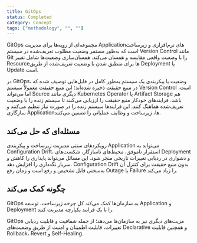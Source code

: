 ```yaml
---
title: GitOps
status: Completed
category: Concept
tags: ["methodology", "", ""]
---
```


GitOps مجموعه‌ای از رویه‌ها برای مدیریت Applicationهای نرم‌افزاری و زیرساخت است که به‌طور مستمر وضعیت مطلوب تعریف‌شده در سیستم Version Control مانند Git را با وضعیت واقعی مقایسه و همسان می‌کند. همسان‌سازی وضعیت‌ها شامل تغییر Resourceها برای منطبق شدن با وضعیت تعریف‌شده از طریق Deployment یا Update است.

در GitOps، وضعیت یا پیکربندی یک سیستم به‌طور کامل در فایل‌هایی توصیف شده که در منبع حقیقت ذخیره شده‌اند؛ این منبع حقیقت معمولاً سیستم Version Control است، اما می‌تواند Source دیگری مانند Kubernetes Operator یا Artifact Storage هم باشد. فرایندهای خودکار منبع حقیقت را ارزیابی می‌کنند تا سیستم زنده را با وضعیت تعریف‌شده هماهنگ کنند. این فرایندها سیستم زنده را در صورت نیاز تنظیم می‌کنند و سازگاری Applicationها، زیرساخت و وظایف عملیاتی را تضمین می‌کنند.

## مسئله‌ای که حل می‌کند

رویکردهای سنتی مدیریت زیرساخت و پیکربندی Application می‌تواند به Configuration Drift، استقرار ناموفق، محیط‌های ناسازگار، شکست‌های Deployment و دشواری در ردیابی تغییرات تاریخی منجر شود. این مسائل می‌تواند پایداری را کاهش و سربار نگه‌داری را افزایش دهد. Configuration Drift بدون منبع حقیقت برای کنترل آن به‌سختی قابل تشخیص و رفع است و زمان رفع Outage یا Failure را زیاد می‌کند.

## چگونه کمک می‌کند

GitOps به سازمان‌ها کمک می‌کند کل چرخه زیرساخت، توسعه Application و Deployment را با یک فرایند یکپارچه مدیریت کنند.

GitOps مزیت‌های دیگری نیز به سازمان‌ها می‌دهد؛ از جمله شفافیت و قابلیت ردیابی تغییرات، قابلیت اطمینان و امنیت از طریق وضعیت‌های Declarative و همچنین قابلیت Rollback، Revert و Self-Healing.
